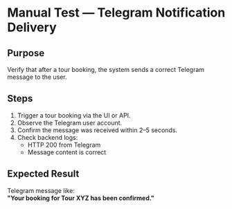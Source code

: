 # Manual Test — Telegram Notification Delivery

## Purpose
Verify that after a tour booking, the system sends a correct Telegram message to the user.

## Steps
1. Trigger a tour booking via the UI or API.
2. Observe the Telegram user account.
3. Confirm the message was received within 2–5 seconds.
4. Check backend logs:
   - HTTP 200 from Telegram
   - Message content is correct

## Expected Result
Telegram message like:  
**"Your booking for Tour XYZ has been confirmed."**
